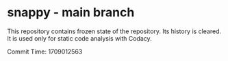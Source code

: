 # snappy - main branch

This repository contains frozen state of the repository.
Its history is cleared. It is used only for static code
analysis with Codacy.

Commit Time: 1709012563